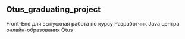 ##  Otus_graduating_project
Front-End для выпускная работа по курсу Разработчик Java центра онлайн-образования Otus
